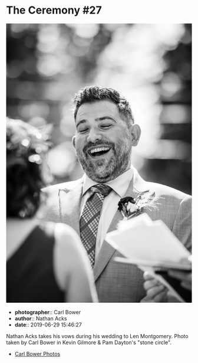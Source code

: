 # The Ceremony #27

![Nathan Acks takes his vows](assets/2019-06-29-set-1-the-ceremony-27.webp)

* **photographer**:: Carl Bower  
* **author**:: Nathan Acks  
* **date**:: 2019-06-29 15:46:27

Nathan Acks takes his vows during his wedding to Len Montgomery. Photo taken by Carl Bower in Kevin Gilmore & Pam Dayton's "stone circle".

* [Carl Bower Photos](https://carlbowerphotos.com)
